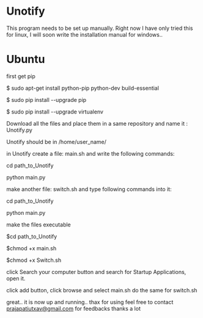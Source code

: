 # Unotify

This program needs to be set up manually. Right now I have only tried this for linux, I will soon write the installation manual for windows..

# Ubuntu
first get pip

$ sudo apt-get install python-pip python-dev build-essential 

$ sudo pip install --upgrade pip 

$ sudo pip install --upgrade virtualenv 

Download all the files and place them in a same repository and name it :
Unotify.py

Unotify should be in /home/user_name/

in Unotify create a file: main.sh and write the following commands:

cd path_to_Unotify

python main.py

make another file: switch.sh and type following commands into it:

cd path_to_Unotify

python main.py

make the files executable

$cd path_to_Unotify

$chmod +x main.sh

$chmod +x Switch.sh

click Search your computer button and search for Startup Applications, open it.

click add button, click browse and select main.sh
do the same for switch.sh

great.. it is now up and running.. thax for using 
feel free to contact prajapatiutxav@gmail.com for feedbacks thanks a lot
